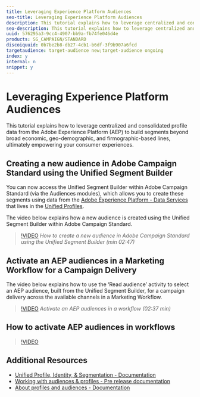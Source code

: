 ```yaml
---
title: Leveraging Experience Platform Audiences
seo-title: Leveraging Experience Platform Audiences
description: This tutorial explains how to leverage centralized and consolidated profile data from the Adobe Experience Platform (AEP) to build segments beyond broad economic, geo-demographic, and firmographic-based lines, ultimately empowering your consumer experiences.
seo-description: This tutorial explains how to leverage centralized and consolidated profile data from the Adobe Experience Platform (AEP) to build segments beyond broad economic, geo-demographic, and firmographic-based lines, ultimately empowering your consumer experiences.
uuid: 576295a3-9cc4-4907-bb9a-fb74fe046d4e
products: SG_CAMPAIGN/STANDARD
discoiquuid: 0b7be2b8-db27-4cb1-b6df-3f9b907a6fcd
targetaudience: target-audience new;target-audience ongoing
index: y
internal: n
snippet: y
---
```


# Leveraging Experience Platform Audiences

This tutorial explains how to leverage centralized and consolidated profile data from the Adobe Experience Platform (AEP) to build segments beyond broad economic, geo-demographic, and firmographic-based lines, ultimately empowering your consumer experiences.

## Creating a new audience in Adobe Campaign Standard using the Unified Segment Builder

You can now access the Unified Segment Builder within Adobe Campaign Standard (via the Audiences modules), which allows you to create these segments using data from the [Adobe Experience Platform - Data Services](https://www.adobe.io/apis/cloudplatform/dataservices.html) that lives in the [Unified Profiles](https://www.adobe.io/apis/experienceplatform/home/profile-identity-segmentation/profile-identity-segmentation-services.html#!api-specification/markdown/narrative/technical_overview/unified_profile_architectural_overview/unified_profile_architectural_overview.md#understanding-unified-profile).

The video below explains how a new audience is created using the Unified Segment Builder within Adobe Campaign Standard.

>[!VIDEO](https://video.tv.adobe.com/v/27638/?quality=12)
*How to create a new audience in Adobe Campaign Standard using the Unified Segment Builder (min 02:47)*

## Activate an AEP audiences in a Marketing Workflow for a Campaign Delivery

The video below explains how to use the ‘Read audience’ activity to select an AEP audience, built from the Unified Segment Builder, for a campaign delivery across the available channels in a Marketing Workflow.

>[!VIDEO](https://video.tv.adobe.com/v/27647?quality=12)
*Activate an AEP audiences in a workflow (02:37 min)*

## How to activate AEP audiences in workflows

>[!VIDEO](https://video.tv.adobe.com/v/16831/?quality=12)

## Additional Resources


* [Unified Profile, Identity, & Segmentation - Documentation](https://www.adobe.io/apis/experienceplatform/home/profile-identity-segmentation.html)
* [Working with audiences & profiles - Pre release documentation](https://docs.adobe.com/content/help/en/campaign/prerelease/audiences/intro.html)
* [About profiles and audiences - Documentation](https://helpx.adobe.com/campaign/standard/audiences/using/about-profiles-and-audiences.html)

